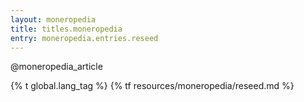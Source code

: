 ```yaml
---
layout: moneropedia
title: titles.moneropedia
entry: moneropedia.entries.reseed
---
```


@moneropedia_article

{% t global.lang_tag %}
{% tf resources/moneropedia/reseed.md %}
